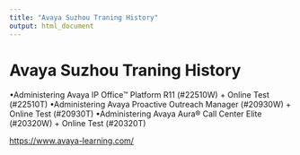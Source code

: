 ```yaml
---
title: "Avaya Suzhou Traning History"
output: html_document
---
```


# Avaya Suzhou Traning History







•Administering Avaya IP Office™ Platform R11 (#22510W) + Online Test (#22510T)
•Administering Avaya Proactive Outreach Manager (#20930W) + Online Test (#20930T) 
•Administering Avaya Aura® Call Center Elite (#20320W) + Online Test (#20320T) 


















https://www.avaya-learning.com/








